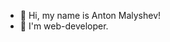 - 👋 Hi, my name is Anton Malyshev!
- 👀 I'm web-developer.


<!---
TohaLike/TohaLike is a ✨ special ✨ repository because its `README.md` (this file) appears on your GitHub profile.
You can click the Preview link to take a look at your changes.
--->
